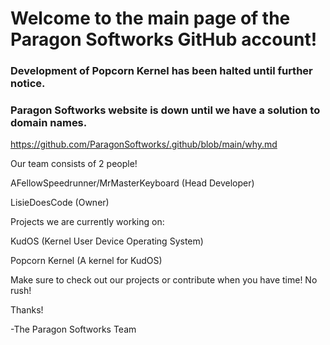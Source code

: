 # Welcome to the main page of the Paragon Softworks GitHub account!

### Development of Popcorn Kernel has been halted until further notice.
### Paragon Softworks website is down until we have a solution to domain names.
https://github.com/ParagonSoftworks/.github/blob/main/why.md

Our team consists of 2 people!

AFellowSpeedrunner/MrMasterKeyboard (Head Developer)

LisieDoesCode (Owner)



Projects we are currently working on:

KudOS (Kernel User Device Operating System)

Popcorn Kernel (A kernel for KudOS)



Make sure to check out our projects or contribute when you have time! No rush!

Thanks!

-The Paragon Softworks Team
